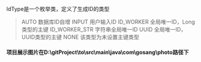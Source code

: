 IdType是一个枚举类，定义了生成ID的类型
> AUTO 数据库ID自增
  INPUT 用户输入ID
  ID_WORKER 全局唯一ID，Long类型的主键
  ID_WORKER_STR 字符串全局唯一ID
  UUID 全局唯一ID，UUID类型的主键
  NONE 该类型为未设置主键类型

#### 项目展示图片在D:\gitProject\to\src\main\java\com\gosang\photo路径下


